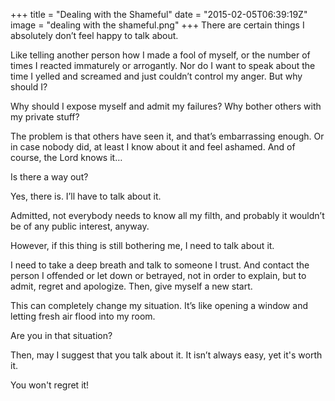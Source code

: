 +++
title = "Dealing with the Shameful"
date = "2015-02-05T06:39:19Z"
image = "dealing with the shameful.png"
+++
There are certain things I absolutely don’t feel happy to talk about.

Like telling another person how I made a fool of myself, or the number of times I reacted immaturely or arrogantly. Nor do I want to speak about the time I yelled and screamed and just couldn’t control my anger. But why should I?

Why should I expose myself and admit my failures? Why bother others with my private stuff?

The problem is that others have seen it, and that’s embarrassing enough. Or in case nobody did, at least I know about it and feel ashamed. And of course, the Lord knows it…

Is there a way out?

Yes, there is. I’ll have to talk about it.

Admitted, not everybody needs to know all my filth, and probably it wouldn’t be of any public interest, anyway.

However, if this thing is still bothering me, I need to talk about it.

I need to take a deep breath and talk to someone I trust. And contact the person I offended or let down or betrayed, not in order to explain, but to admit, regret and apologize. Then, give myself a new start.

This can completely change my situation. It’s like opening a window and letting fresh air flood into my room.

Are you in that situation?

Then, may I suggest that you talk about it. It isn’t always easy, yet it's worth it.

You won't regret it!
